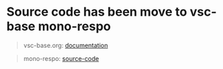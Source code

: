 

# Source code has been move to vsc-base mono-respo

> vsc-base.org: [documentation](http://vsc-base.org) 

> mono-respo: [source-code](https://github.com/alfnielsen/vsc-base)

